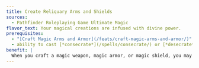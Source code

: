 ```yaml
---
title: Create Reliquary Arms and Shields
sources:
  - Pathfinder Roleplaying Game Ultimate Magic
flavor_text: Your magical creations are infused with divine power.
prerequisites:
  - "[Craft Magic Arms and Armor](/feats/craft-magic-arms-and-armor/)"
  - ability to cast [*consecrate*](/spells/consecrate/) or [*desecrate*](/spells/desecrate/).
benefit: |
  When you craft a magic weapon, magic armor, or magic shield, you may add one casting of [*consecrate*](/spells/consecrate/) or [*desecrate*](/spells/desecrate/) as part of the item crafting process. This increases the item's price by 250 gp. The item becomes a reliquary and can be used as a holy (or unholy) symbol divine focus of your deity. If you cast [*consecrate*](/spells/consecrate/) or [*desecrate*](/spells/desecrate/), your reliquary counts as a permanent fixture for that spell while it remains in the spell's area.
---
```


